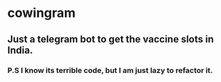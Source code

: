# cowingram

## Just a telegram bot to get the vaccine slots in India.


### P.S I know its terrible code, but I am just lazy to refactor it. 
